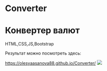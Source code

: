 # Converter
<h1>Конвертер валют</h1>
<p>HTML,CSS,JS,Bootstrap<p/> 
<p>Результат можно посмотреть здесь:</p>
<a href="https://olesyaasanova88.github.io/Converter/">https://olesyaasanova88.github.io/Converter/</a>
<img src="https://encrypted-tbn0.gstatic.com/images?q=tbn:ANd9GcTrbryvRMax-jnvKcOKzAp0A_mPDfLKMgGzGA&usqp=CAU" />

